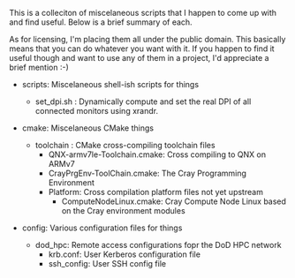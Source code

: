 This is a colleciton of miscelaneous scripts that I happen to come up with
and find useful.  Below is a brief summary of each.

As for licensing, I'm placing them all under the public domain.  This
basically means that you can do whatever you want with it.  If you happen to
find it useful though and want to use any of them in a project, I'd appreciate
a brief mention :-)

* scripts: Miscelaneous shell-ish scripts for things
  * set_dpi.sh : Dynamically compute and set the real DPI of all connected monitors using xrandr.

* cmake:  Miscelaneous CMake things
  * toolchain :  CMake cross-compiling toolchain files
    * QNX-armv7le-Toolchain.cmake: Cross compiling to QNX on ARMv7
    * CrayPrgEnv-ToolChain.cmake: The Cray Programming Environment
    * Platform: Cross compilation platform files not yet upstream
      * ComputeNodeLinux.cmake: Cray Compute Node Linux based on the Cray environment modules

* config: Various configuration files for things
  * dod_hpc: Remote access configurations fopr the DoD HPC network
    * krb.conf: User Kerberos configuration file
    * ssh_config: User SSH config file
